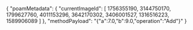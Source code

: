 {
  "poamMetadata": {
    "currentImageId": [
      1756355190,
      3144750170,
      1799627760,
      4011153296,
      3642170302,
      3406001527,
      1316516223,
      1589906089
    ]
  },
  "methodPayload": "{\"a\":7.0,\"b\":9.0,\"operation\":\"Add\"}"
}
